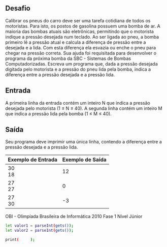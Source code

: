 ## Desafio

Calibrar os pneus do carro deve ser uma tarefa cotidiana de todos os motoristas. Para isto, os postos de gasolina possuem uma bomba de ar. A maioria das bombas atuais são eletrônicas, permitindo que o motorista indique a pressão desejada num teclado. Ao ser ligada ao pneu, a bomba primeiro lê a pressão atual e calcula a diferença de pressão entre a desejada e a lida. Com esta diferença ela esvazia ou enche o pneu para chegar na pressão correta.
Sua ajuda foi requisitada para desenvolver o programa da próxima bomba da SBC - Sistemas de Bombas Computadorizadas.
Escreva um programa que, dada a pressão desejada digitada pelo motorista e a pressão do pneu lida pela bomba, indica a diferença entre a pressão desejada e a pressão lida.

## Entrada

A primeira linha da entrada contém um inteiro N que indica a pressão desejada pelo motorista (1 ≤ N ≤ 40). A segunda linha contém um inteiro M que indica a pressão lida pela bomba (1 ≤ M ≤ 40).

## Saída

Seu programa deve imprimir uma única linha, contendo a diferença entre a pressão desejada e a pressão lida.

| Exemplo de Entrada | Exemplo de Saída|
| ---|--- |
| 30<br />18 | 12 |
| 27<br />27 | 0 |
| 27<br />30 | -3 |

OBI - Olimpíada Brasileira de Informática 2010 Fase 1 Nível Júnior

```bash
let valor1 = parseInt(gets());
let valor2 = parseInt(gets());

print(     );

```
